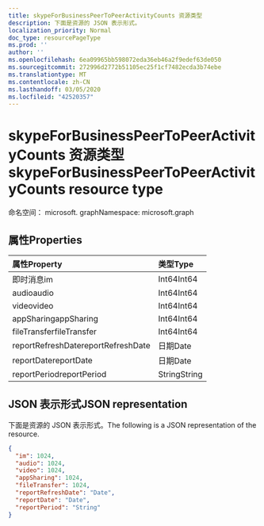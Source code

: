 ```yaml
---
title: skypeForBusinessPeerToPeerActivityCounts 资源类型
description: 下面是资源的 JSON 表示形式。
localization_priority: Normal
doc_type: resourcePageType
ms.prod: ''
author: ''
ms.openlocfilehash: 6ea09965bb598072eda36eb46a2f9edef63de050
ms.sourcegitcommit: 272996d2772b51105ec25f1cf7482ecda3b74ebe
ms.translationtype: MT
ms.contentlocale: zh-CN
ms.lasthandoff: 03/05/2020
ms.locfileid: "42520357"
---
```

# <a name="skypeforbusinesspeertopeeractivitycounts-resource-type"></a><span data-ttu-id="d4cad-103">skypeForBusinessPeerToPeerActivityCounts 资源类型</span><span class="sxs-lookup"><span data-stu-id="d4cad-103">skypeForBusinessPeerToPeerActivityCounts resource type</span></span>

<span data-ttu-id="d4cad-104">命名空间： microsoft. graph</span><span class="sxs-lookup"><span data-stu-id="d4cad-104">Namespace: microsoft.graph</span></span>

## <a name="properties"></a><span data-ttu-id="d4cad-105">属性</span><span class="sxs-lookup"><span data-stu-id="d4cad-105">Properties</span></span>

| <span data-ttu-id="d4cad-106">属性</span><span class="sxs-lookup"><span data-stu-id="d4cad-106">Property</span></span>          | <span data-ttu-id="d4cad-107">类型</span><span class="sxs-lookup"><span data-stu-id="d4cad-107">Type</span></span>   |
| :---------------- | :----- |
| <span data-ttu-id="d4cad-108">即时消息</span><span class="sxs-lookup"><span data-stu-id="d4cad-108">im</span></span>                | <span data-ttu-id="d4cad-109">Int64</span><span class="sxs-lookup"><span data-stu-id="d4cad-109">Int64</span></span>  |
| <span data-ttu-id="d4cad-110">audio</span><span class="sxs-lookup"><span data-stu-id="d4cad-110">audio</span></span>             | <span data-ttu-id="d4cad-111">Int64</span><span class="sxs-lookup"><span data-stu-id="d4cad-111">Int64</span></span>  |
| <span data-ttu-id="d4cad-112">video</span><span class="sxs-lookup"><span data-stu-id="d4cad-112">video</span></span>             | <span data-ttu-id="d4cad-113">Int64</span><span class="sxs-lookup"><span data-stu-id="d4cad-113">Int64</span></span>  |
| <span data-ttu-id="d4cad-114">appSharing</span><span class="sxs-lookup"><span data-stu-id="d4cad-114">appSharing</span></span>        | <span data-ttu-id="d4cad-115">Int64</span><span class="sxs-lookup"><span data-stu-id="d4cad-115">Int64</span></span>  |
| <span data-ttu-id="d4cad-116">fileTransfer</span><span class="sxs-lookup"><span data-stu-id="d4cad-116">fileTransfer</span></span>      | <span data-ttu-id="d4cad-117">Int64</span><span class="sxs-lookup"><span data-stu-id="d4cad-117">Int64</span></span>  |
| <span data-ttu-id="d4cad-118">reportRefreshDate</span><span class="sxs-lookup"><span data-stu-id="d4cad-118">reportRefreshDate</span></span> | <span data-ttu-id="d4cad-119">日期</span><span class="sxs-lookup"><span data-stu-id="d4cad-119">Date</span></span>   |
| <span data-ttu-id="d4cad-120">reportDate</span><span class="sxs-lookup"><span data-stu-id="d4cad-120">reportDate</span></span>        | <span data-ttu-id="d4cad-121">日期</span><span class="sxs-lookup"><span data-stu-id="d4cad-121">Date</span></span>   |
| <span data-ttu-id="d4cad-122">reportPeriod</span><span class="sxs-lookup"><span data-stu-id="d4cad-122">reportPeriod</span></span>      | <span data-ttu-id="d4cad-123">String</span><span class="sxs-lookup"><span data-stu-id="d4cad-123">String</span></span> |

## <a name="json-representation"></a><span data-ttu-id="d4cad-124">JSON 表示形式</span><span class="sxs-lookup"><span data-stu-id="d4cad-124">JSON representation</span></span>

<span data-ttu-id="d4cad-125">下面是资源的 JSON 表示形式。</span><span class="sxs-lookup"><span data-stu-id="d4cad-125">The following is a JSON representation of the resource.</span></span>

<!-- {
  "blockType": "resource",
  "@odata.type": "microsoft.graph.skypeForBusinessPeerToPeerActivityCounts"
} -->

```json
{
  "im": 1024, 
  "audio": 1024, 
  "video": 1024, 
  "appSharing": 1024, 
  "fileTransfer": 1024, 
  "reportRefreshDate": "Date", 
  "reportDate": "Date", 
  "reportPeriod": "String"
}
```
